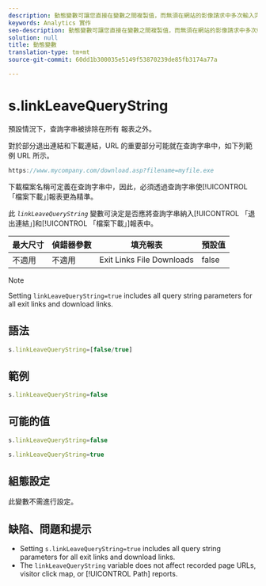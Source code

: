 ```yaml
---
description: 動態變數可讓您直接在變數之間複製值，而無須在網站的影像請求中多次輸入完整值。
keywords: Analytics 實作
seo-description: 動態變數可讓您直接在變數之間複製值，而無須在網站的影像請求中多次輸入完整值。
solution: null
title: 動態變數
translation-type: tm+mt
source-git-commit: 60dd1b300035e5149f53870239de85fb3174a77a

---
```



# s.linkLeaveQueryString

預設情況下，查詢字串被排除在所有 報表之外。

對於部分退出連結和下載連結，URL 的重要部分可能就在查詢字串中，如下列範例 URL 所示。

```js
https://www.mycompany.com/download.asp?filename=myfile.exe
```

下載檔案名稱可定義在查詢字串中，因此，必須透過查詢字串使[!UICONTROL 「檔案下載」]報表更為精準。

此 *`linkLeaveQueryString`* 變數可決定是否應將查詢字串納入[!UICONTROL 「退出連結」]和[!UICONTROL 「檔案下載」]報表中。

| 最大尺寸 | 偵錯器參數 | 填充報表 | 預設值 |
|--- |--- |--- |--- |
| 不適用 | 不適用 | Exit Links File Downloads | false |

>[!NOTE]
>
>Setting `linkLeaveQueryString=true` includes all query string parameters for all exit links and download links.

## 語法

```js
s.linkLeaveQueryString=[false/true]
```

## 範例

```js
s.linkLeaveQueryString=false
```

## 可能的值

```js
s.linkLeaveQueryString=false
```

```js
s.linkLeaveQueryString=true
```

## 組態設定

此變數不需進行設定。

## 缺陷、問題和提示

* Setting `s.linkLeaveQueryString=true` includes all query string parameters for all exit links and download links.
* The `linkLeaveQueryString` variable does not affect recorded page URLs, visitor click map, or [!UICONTROL Path] reports.
